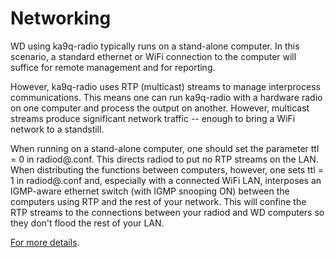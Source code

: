 # Networking

WD using ka9q-radio typically runs on a stand-alone computer.  In this scenario, a standard ethernet or WiFi connection to the computer will suffice for remote management and for reporting. 

However, ka9q-radio uses RTP (multicast) streams to manage interprocess communications.  This means one can run ka9q-radio with a hardware radio on one computer and process the output on another. However, multicast streams produce significant network traffic -- enough to bring a WiFi network to a standstill.  

When running on a stand-alone computer, one should set the parameter ttl = 0 in radiod@.conf.  This directs radiod to put no RTP streams on the LAN.  When distributing the functions between computers, however, one sets ttl = 1 in radiod@.conf and, especially with a connected WiFi LAN, interposes an IGMP-aware ethernet switch (with IGMP snooping ON) between the computers using RTP and the rest of your network.  This will confine the RTP streams to the connections between your radiod and WD computers so they don't flood the rest of your LAN.  

[For more details](../network/multicast.md).